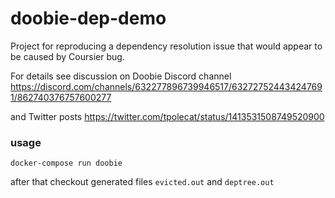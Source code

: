 # doobie-dep-demo

Project for reproducing a dependency resolution issue that would appear to be caused by Coursier bug.

For details see discussion on Doobie Discord channel
https://discord.com/channels/632277896739946517/632727524434247691/862740376757600277

and Twitter posts https://twitter.com/tpolecat/status/1413531508749520900

### usage

```
docker-compose run doobie
```

after that checkout generated files `evicted.out` and `deptree.out`
